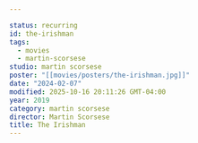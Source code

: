```yaml
---

status: recurring
id: the-irishman
tags:
  - movies
  - martin-scorsese
studio: martin scorsese
poster: "[[movies/posters/the-irishman.jpg]]"
date: "2024-02-07"
modified: 2025-10-16 20:11:26 GMT-04:00
year: 2019
category: martin scorsese
director: Martin Scorsese
title: The Irishman
---
```

